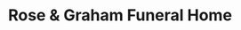 ---
title: "Rose & Graham Funeral Home"
url: /four-oaks/rose-und-graham-funeral-home/
shop: Bestattungen
---